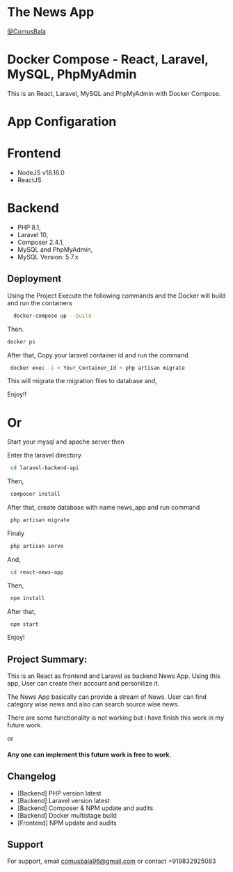 # The News App

[@ComusBala](https://www.github.com/ComusBala96)

# Docker Compose - React, Laravel, MySQL, PhpMyAdmin

This is an React, Laravel, MySQL and PhpMyAdmin with Docker Compose.

# App Configaration

# Frontend

- NodeJS v18.16.0
- ReactJS

# Backend

- PHP 8.1,
- Laravel 10,
- Composer 2.4.1,
- MySQL and PhpMyAdmin,
- MySQL Version: 5.7.x

## Deployment

Using the Project Execute the following commands and the Docker will build and run the containers

```bash
  docker-compose up --build
```

Then.

```bash
docker ps
```

After that, Copy your laravel container id and run the command

```bash
 docker exec -i < Your_Container_Id > php artisan migrate
```

This will migrate the migration files to database and,

Enjoy!!

# Or

Start your mysql and apache server then

Enter the laravel directory

```bash
 cd laravel-backend-api
```

Then,

```bash
 composer install
```

After that, create database with name news_app and run command

```bash
 php artisan migrate
```

Finaly

```bash
 php artisan serve
```

And,

```bash
 cd react-news-app
```

Then,

```bash
 npm install
```

After that,

```bash
 npm start
```

Enjoy!

## Project Summary:

This is an React as frontend and Laravel as backend News App. Using this app, User can create their account and personilize it.

The News App basically can provide a stream of News. User can find category wise news and also can search source wise news.

There are some functionality is not working but i have finish this work in my future work.

or

#### Any one can implement this future work is free to work.

## Changelog

- [Backend] PHP version latest
- [Backend] Laravel version latest
- [Backend] Composer & NPM update and audits
- [Backend] Docker multistage build
- [Frontend] NPM update and audits

## Support

For support, email comusbala96@gmail.com or contact +919832925083

